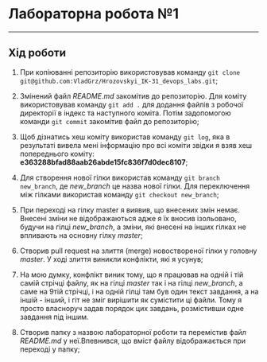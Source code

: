 # Лабораторна робота №1  
***
## Хід роботи
1. При копіюванні репозиторію використовував команду `git clone git@github.com:VladGrz/Hrozovskyi_IK-31_devops_labs.git`;


2. Змінений файл _README.md_ закомітив до репозиторію. Для коміту використовував команду `git add .` для додання файлів з робочої директорії в індекс та наступного коміта. Потім задопомогою команди `git commit` закомітив файл до репозиторію;


3. Щоб дізнатись хеш коміту використав команду `git log`, яка в результаті вивела мені інформацію про всі коміти звідки я взяв хеш попереднього коміту: __e363288bfad88aab26abde15fc836f7d0dec8107__;


4. Для створення нової гілки використав команду `git branch new_branch`, де *new_branch* це назва нової гілки. Для переключення між гілками використав команду `git checkout new_branch`;


5. При переході на гілку master я виявив, що внесених змін немає. Внесені зміни не відображаються адже я їх вносив ізольовано, будучи на гілці _new_branch_, а зміни, які внесені на інших гілках не впливають на основну гілку _master_;


6. Створив pull request на злиття (merge) новоствореної гілки у головну *master*. У ході злиття виникли конфлікти, які я усунув;


7. На мою думку, конфлікт виник тому, що я працював на одній і тій самій стрічці файлу, як на гілці *master* так і на гілці *new_branch*, а саме на 9тій стрічці, і на одній гілці там був один текст завдання, а на іншій - інший, і гіт не зміг вирішити як сумістити ці файли. Тому я просто власноруч задав порядок цих завдань, розмістивши одне завдання під іншим.


8. Створив папку з назвою лабораторної роботи та перемістив файл _README.md_ у неї.Впевнився, що вміст файлу відображається при переході у папку;